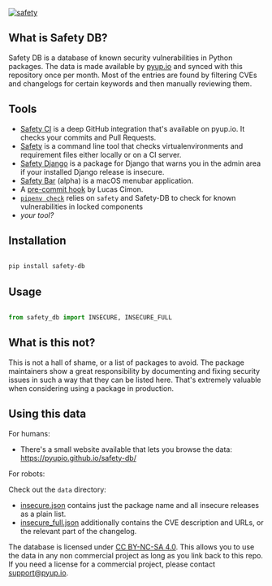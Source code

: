 [![safety](https://raw.githubusercontent.com/pyupio/safety-db/master/safety-db.jpg)](https://pyup.io/safety/)

## What is Safety DB?

Safety DB is a database of known security vulnerabilities in Python packages. The data is made available by [pyup.io](https://pyup.io/) and synced with this repository once per month. Most of the entries are found by filtering CVEs and changelogs for certain keywords and then manually reviewing them.

## Tools

- [Safety CI](https://pyup.io/safety/ci/) is a deep GitHub integration that's available on pyup.io. It checks your commits and Pull Requests.
- [Safety](https://pyup.io/safety/) is a command line tool that checks virtualenvironments and requirement files either locally or on a CI server. 
- [Safety Django](https://pyup.io/safety/django/) is a package for Django that warns you in the admin area if your installed Django release is insecure.
- [Safety Bar](https://github.com/pyupio/safety-bar) (alpha) is a macOS menubar application.
- A [pre-commit hook](https://github.com/Lucas-C/pre-commit-hooks-safety) by Lucas Cimon.
- [`pipenv check`](https://pipenv.readthedocs.io/en/latest/advanced/#detection-of-security-vulnerabilities) relies on `safety` and Safety-DB to check for known vulnerabilities in locked components
- *your tool?*

## Installation

```sh

pip install safety-db
```

## Usage

```python

from safety_db import INSECURE, INSECURE_FULL
```

## What is this not?

This is not a hall of shame, or a list of packages to avoid. The package maintainers show a great responsibility by documenting and fixing security issues in such a way that they can be listed here. That's extremely valuable when considering using a package in production.

## Using this data

For humans:

- There's a small website available that lets you browse the data: https://pyupio.github.io/safety-db/

For robots:

Check out the `data` directory:

- [insecure.json](https://github.com/pyupio/safety-db/blob/master/data/insecure.json) contains just the package name and all insecure releases as a plain list.
- [insecure_full.json](https://github.com/pyupio/safety-db/blob/master/data/insecure_full.json) additionally contains the CVE description and URLs, or the relevant part of the changelog.

The database is licensed under [CC BY-NC-SA 4.0](https://creativecommons.org/licenses/by-nc-sa/4.0/). This allows you to use the data in any non commercial project as long as you link back to this repo. If you need a license for a commercial project, please contact support@pyup.io.
